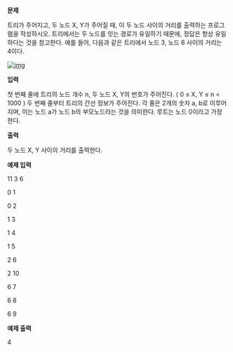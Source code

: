 **문제**

트리가 주어지고, 두 노드 X, Y가 주어질 때, 이 두 노드 사이의 거리를 출력하는 프로그램을 작성하시오. 트리에서는 두 노드를 잇는 경로가 유일하기 때문에, 정답은 항상 유일하다는 것을 참고한다. 예를 들어, 다음과 같은 트리에서 노드 3, 노드 6 사이의 거리는 4이다.

[![img](https://postfiles.pstatic.net/MjAxOTEwMTRfNjcg/MDAxNTcwOTg0NjgyNzc1.Uu025IRTQ8siiKgpwj39xUF72r7JqPr8hi9NxwlYCSEg.uHPRxJDcDf0gXlF8-ApA-N5DCd7Qm2BdPbRDA8AUqzsg.PNG.dhsin0468/image.png?type=w773)](https://blog.naver.com/PostView.nhn?blogId=dhsin0468&logNo=221676839770&categoryNo=36&parentCategoryNo=0&viewDate=&currentPage=1&postListTopCurrentPage=1&from=postList&userTopListOpen=true&userTopListCount=5&userTopListManageOpen=false&userTopListCurrentPage=1#)

 

**입력**

첫 번째 줄에 트리의 노드 개수 n, 두 노드 X, Y의 번호가 주어진다. ( 0 ≤ X, Y ≤ n < 1000 ) 두 번째 줄부터 트리의 간선 정보가 주어진다. 각 줄은 2개의 숫자 a, b로 이루어지며, 이는 노드 a가 노드 b의 부모노드라는 것을 의미한다. 루트는 노드 0이라고 가정한다.  

**출력**

두 노드 X, Y 사이의 거리를 출력한다.

 

**예제 입력**

11 3 6

0 1

0 2

1 3

1 4

1 5

2 6

2 10

6 7

6 8

6 9

**예제 출력**

4